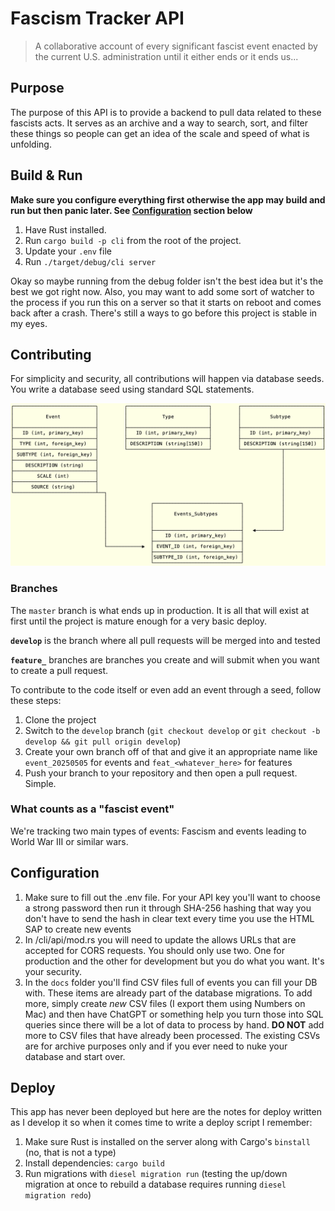 # Fascism Tracker API

> A collaborative account of every significant fascist event enacted by the current U.S. administration until it either ends or it ends us...

## Purpose

The purpose of this API is to provide a backend to pull data related to these fascists acts. It serves as an archive
and a way to search, sort, and filter these things so people can get an idea of the scale and speed of what is unfolding.

## Build & Run

__Make sure you configure everything first otherwise the app may build and run
but then panic later. See [Configuration](#configuration) section below__

1. Have Rust installed.
2. Run `cargo build -p cli` from the root of the project.
3. Update your `.env` file
4. Run `./target/debug/cli server`

Okay so maybe running from the debug folder isn't the best idea but it's the best we got
right now. Also, you may want to add some sort of watcher to the process if you run this 
on a server so that it starts on reboot and comes back after a crash. There's still
a ways to go before this project is stable in my eyes.

## Contributing

For simplicity and security, all contributions will happen via database
seeds. You write a database seed using standard SQL statements.

![Database diagram](./docs/fscm-api-db.png)

### Branches

The `master` branch is what ends up in production. It is all that will exist at first 
until the project is mature enough for a very basic deploy.

__`develop`__ is the branch where all pull requests will be merged into and tested

__`feature_`__ branches are branches you create and will submit when you want to create 
a pull request. 

To contribute to the code itself or even add an event through a seed, follow these steps:

1. Clone the project
2. Switch to the `develop` branch (`git checkout develop` or `git checkout -b develop && git pull origin develop`)
3. Create your own branch off of that and give it an appropriate name like `event_20250505` for events and `feat_<whatever_here>` for features
4. Push your branch to your repository and then open a pull request. Simple.

### What counts as a "fascist event"

We're tracking two main types of events: Fascism and events leading to World War III or similar wars.

## Configuration

1. Make sure to fill out the .env file. For your API key you'll want to choose a strong password then run it through SHA-256 hashing that way you don't have to send the hash in clear text every time you use the HTML SAP to create new events
2. In /cli/api/mod.rs you will need to update the allows URLs that are accepted for CORS requests. You should only use two. One for production and the other for development but you do what you want. It's your security.
3. In the `docs` folder you'll find CSV files full of events you can fill your DB with. These items are already part of the database migrations. To add more, simply create *new* CSV files (I export them using Numbers on Mac) and then have ChatGPT or something help you turn those into SQL queries since there will be a lot of data to process by hand. __DO NOT__ add more to CSV files that have already been processed. The existing CSVs are for archive purposes only and if you ever need to nuke your database and start over.

## Deploy

This app has never been deployed but here are the notes for deploy written as 
I develop it so when it comes time to write a deploy script I remember:

1. Make sure Rust is installed on the server along with Cargo's `binstall` (no, that is not a type)
2. Install dependencies: `cargo build`
3. Run migrations with `diesel migration run` (testing the up/down migration at once to rebuild a database requires running `diesel migration redo`)
